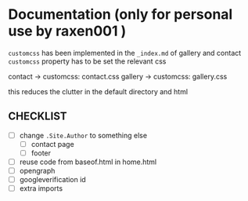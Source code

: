 # Documentation (only for personal use by raxen001 )

`customcss` has been implemented
in the `_index.md` of gallery and contact
`customcss` property has to be set the relevant css

contact -> customcss: contact.css
gallery -> customcss: gallery.css

this reduces the clutter in the default directory and html

## CHECKLIST

- [ ] change `.Site.Author` to something else
    - [ ] contact page
    - [ ] footer
- [ ] reuse code from baseof.html in home.html
- [ ] opengraph
- [ ] googleverification id
- [ ] extra imports
